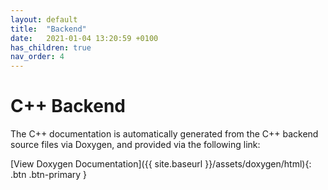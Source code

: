 ```yaml
---
layout: default
title:  "Backend"
date:   2021-01-04 13:20:59 +0100
has_children: true
nav_order: 4
---
```


# C++ Backend

The C++ documentation is automatically generated from the C++ backend source files via Doxygen, and provided via the following link:

[View Doxygen Documentation]({{ site.baseurl }}/assets/doxygen/html){: .btn .btn-primary }
